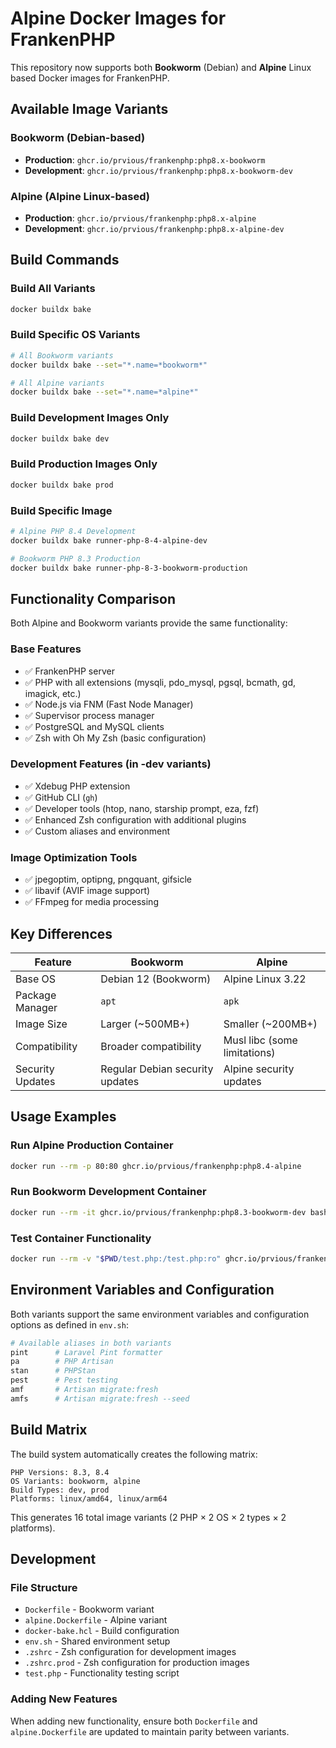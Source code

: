 # Alpine Docker Images for FrankenPHP

This repository now supports both **Bookworm** (Debian) and **Alpine** Linux based Docker images for FrankenPHP.

## Available Image Variants

### Bookworm (Debian-based)
- **Production**: `ghcr.io/prvious/frankenphp:php8.x-bookworm`
- **Development**: `ghcr.io/prvious/frankenphp:php8.x-bookworm-dev`

### Alpine (Alpine Linux-based)
- **Production**: `ghcr.io/prvious/frankenphp:php8.x-alpine`
- **Development**: `ghcr.io/prvious/frankenphp:php8.x-alpine-dev`

## Build Commands

### Build All Variants
```bash
docker buildx bake
```

### Build Specific OS Variants
```bash
# All Bookworm variants
docker buildx bake --set="*.name=*bookworm*"

# All Alpine variants  
docker buildx bake --set="*.name=*alpine*"
```

### Build Development Images Only
```bash
docker buildx bake dev
```

### Build Production Images Only
```bash
docker buildx bake prod
```

### Build Specific Image
```bash
# Alpine PHP 8.4 Development
docker buildx bake runner-php-8-4-alpine-dev

# Bookworm PHP 8.3 Production
docker buildx bake runner-php-8-3-bookworm-production
```

## Functionality Comparison

Both Alpine and Bookworm variants provide the same functionality:

### Base Features
- ✅ FrankenPHP server
- ✅ PHP with all extensions (mysqli, pdo_mysql, pgsql, bcmath, gd, imagick, etc.)
- ✅ Node.js via FNM (Fast Node Manager)
- ✅ Supervisor process manager
- ✅ PostgreSQL and MySQL clients
- ✅ Zsh with Oh My Zsh (basic configuration)

### Development Features (in -dev variants)
- ✅ Xdebug PHP extension
- ✅ GitHub CLI (`gh`)
- ✅ Developer tools (htop, nano, starship prompt, eza, fzf)
- ✅ Enhanced Zsh configuration with additional plugins
- ✅ Custom aliases and environment

### Image Optimization Tools
- ✅ jpegoptim, optipng, pngquant, gifsicle
- ✅ libavif (AVIF image support)
- ✅ FFmpeg for media processing

## Key Differences

| Feature | Bookworm | Alpine |
|---------|----------|--------|
| Base OS | Debian 12 (Bookworm) | Alpine Linux 3.22 |
| Package Manager | `apt` | `apk` |
| Image Size | Larger (~500MB+) | Smaller (~200MB+) |
| Compatibility | Broader compatibility | Musl libc (some limitations) |
| Security Updates | Regular Debian security updates | Alpine security updates |

## Usage Examples

### Run Alpine Production Container
```bash
docker run --rm -p 80:80 ghcr.io/prvious/frankenphp:php8.4-alpine
```

### Run Bookworm Development Container
```bash
docker run --rm -it ghcr.io/prvious/frankenphp:php8.3-bookworm-dev bash
```

### Test Container Functionality
```bash
docker run --rm -v "$PWD/test.php:/test.php:ro" ghcr.io/prvious/frankenphp:php8.4-alpine php /test.php production
```

## Environment Variables and Configuration

Both variants support the same environment variables and configuration options as defined in `env.sh`:

```bash
# Available aliases in both variants
pint      # Laravel Pint formatter
pa        # PHP Artisan
stan      # PHPStan
pest      # Pest testing
amf       # Artisan migrate:fresh
amfs      # Artisan migrate:fresh --seed
```

## Build Matrix

The build system automatically creates the following matrix:

```
PHP Versions: 8.3, 8.4
OS Variants: bookworm, alpine  
Build Types: dev, prod
Platforms: linux/amd64, linux/arm64
```

This generates 16 total image variants (2 PHP × 2 OS × 2 types × 2 platforms).

## Development

### File Structure
- `Dockerfile` - Bookworm variant
- `alpine.Dockerfile` - Alpine variant  
- `docker-bake.hcl` - Build configuration
- `env.sh` - Shared environment setup
- `.zshrc` - Zsh configuration for development images
- `.zshrc.prod` - Zsh configuration for production images
- `test.php` - Functionality testing script

### Adding New Features
When adding new functionality, ensure both `Dockerfile` and `alpine.Dockerfile` are updated to maintain parity between variants.